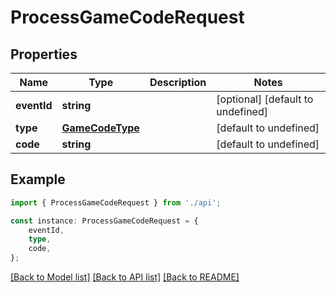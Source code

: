 # ProcessGameCodeRequest


## Properties

Name | Type | Description | Notes
------------ | ------------- | ------------- | -------------
**eventId** | **string** |  | [optional] [default to undefined]
**type** | [**GameCodeType**](GameCodeType.md) |  | [default to undefined]
**code** | **string** |  | [default to undefined]

## Example

```typescript
import { ProcessGameCodeRequest } from './api';

const instance: ProcessGameCodeRequest = {
    eventId,
    type,
    code,
};
```

[[Back to Model list]](../README.md#documentation-for-models) [[Back to API list]](../README.md#documentation-for-api-endpoints) [[Back to README]](../README.md)
